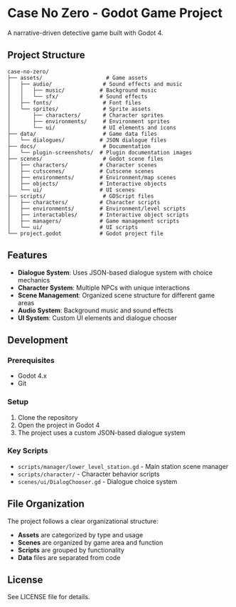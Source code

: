 # Case No Zero - Godot Game Project

A narrative-driven detective game built with Godot 4.

## Project Structure

```
case-no-zero/
├── assets/                    # Game assets
│   ├── audio/                # Sound effects and music
│   │   ├── music/           # Background music
│   │   └── sfx/             # Sound effects
│   ├── fonts/                # Font files
│   └── sprites/              # Sprite assets
│       ├── characters/       # Character sprites
│       ├── environments/     # Environment sprites
│       └── ui/               # UI elements and icons
├── data/                     # Game data files
│   └── dialogues/           # JSON dialogue files
├── docs/                     # Documentation
│   └── plugin-screenshots/  # Plugin documentation images
├── scenes/                   # Godot scene files
│   ├── characters/          # Character scenes
│   ├── cutscenes/           # Cutscene scenes
│   ├── environments/        # Environment/map scenes
│   ├── objects/             # Interactive objects
│   └── ui/                  # UI scenes
├── scripts/                  # GDScript files
│   ├── characters/          # Character scripts
│   ├── environments/        # Environment/level scripts
│   ├── interactables/       # Interactive object scripts
│   ├── managers/            # Game management scripts
│   └── ui/                  # UI scripts
└── project.godot            # Godot project file
```

## Features

- **Dialogue System**: Uses JSON-based dialogue system with choice mechanics
- **Character System**: Multiple NPCs with unique interactions
- **Scene Management**: Organized scene structure for different game areas
- **Audio System**: Background music and sound effects
- **UI System**: Custom UI elements and dialogue chooser

## Development

### Prerequisites
- Godot 4.x
- Git

### Setup
1. Clone the repository
2. Open the project in Godot 4
3. The project uses a custom JSON-based dialogue system

### Key Scripts
- `scripts/manager/lower_level_station.gd` - Main station scene manager
- `scripts/character/` - Character behavior scripts
- `scenes/ui/DialogChooser.gd` - Dialogue choice system

## File Organization

The project follows a clear organizational structure:
- **Assets** are categorized by type and usage
- **Scenes** are organized by game area and function
- **Scripts** are grouped by functionality
- **Data** files are separated from code

## License

See LICENSE file for details.

